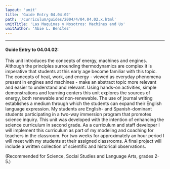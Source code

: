 ```yaml
---
layout: 'unit'
title: 'Guide Entry 04.04.02'
path: '/curriculum/guides/2004/4/04.04.02.x.html'
unitTitle: 'Las Maquinas y Nosotros: Machines and Us'
unitAuthor: 'Abie L. Benítez'
---
```


<body>
<hr/>
 <h4>
  Guide Entry to 04.04.02:
 </h4>
 <p>
  This unit introduces the concepts of energy, machines and engines. Although the principles surrounding thermodynamics are complex it is imperative that students at this early age become familiar with this topic. The concepts of heat, work, and energy - viewed as everyday phenomena present in engines and machines - make an abstract topic more relevant and easier to understand and relevant. Using hands-on activities, simple demonstrations and learning centers this unit explores the sources of energy, both renewable and non-renewable. The use of journal writing establishes a medium through which the students can expand their English language expression. My students are English- and Spanish-dominant students participating in a two-way immersion program that promotes science inquiry. This unit was developed with the intention of enhancing the science curriculum in second grade. As a curriculum and staff developer I will implement this curriculum as part of my modeling and coaching for teachers in the classroom. For two weeks for approximately an hour period I will meet with my students at their assigned classrooms. A final project will include a written collection of scientific and historical observations.
 </p>
<p>
  (Recommended for Science, Social Studies and Language Arts, grades 2-5.)
 </p>

</body>
